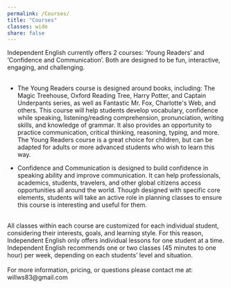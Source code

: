 ```yaml
---
permalink: /Courses/
title: "Courses"
classes: wide
share: false
---
```

Independent English currently offers 2 courses: ‘Young Readers’ and ‘Confidence and Communication’. Both are designed to be fun, interactive, engaging, and challenging.
<br>
<br>
<ul>
<li>The Young Readers course is designed around books, including: The Magic Treehouse, Oxford Reading Tree, Harry Potter, and Captain Underpants series, as well as Fantastic Mr. Fox, Charlotte's Web, and others. This course will help students develop vocabulary, confidence while speaking, listening/reading comprehension, pronunciation, writing skills, and knowledge of grammar. It also provides an opportunity to practice communication, critical thinking, reasoning, typing, and more. The Young Readers course is a great choice for children, but can be adapted for adults or more advanced students who wish to learn this way.</li>
</ul>
<ul>
<li>Confidence and Communication is designed to build confidence in speaking ability and improve communication. It can help professionals, academics, students, travelers, and other global citizens access opportunities all around the world. Though designed with specific core elements, students will take an active role in planning classes to ensure this course is interesting and useful for them.</li>
</ul>
<br>
All classes within each course are customized for each individual student, considering their interests, goals, and learning style. For this reason, Independent English only offers individual lessons for one student at a time. Independent English recommends one or two classes (45 minutes to one hour) per week, depending on each students’ level and situation.
<br>
<br>
For more information, pricing, or questions please contact me at:
<br>
willws83@gmail.com

